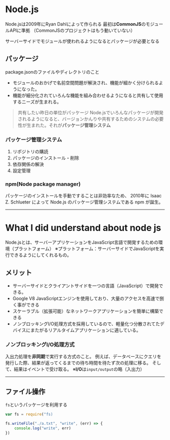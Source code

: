 # Node.js
Node.jsは2009年にRyan Dahlによって作られる
最初は**CommonJS**のモジュールAPIに準拠
（CommonJSのプロジェクトはもう動いていない）

サーバーサイドでモジュールが使われるようになるとパッケージが必要となる
## パッケージ
package.jsonのファイルやディレクトリのこと
- モジュールのおかげで名前空間問題が解決され、機能が細かく分けられるようになった。
- 機能が細分化されていろんな機能を組み合わせるようになると共有して使用するニーズが生まれる。
> 共有したい昨日の単位がパッケージ
Node.jsでいろんなパッケージが開発されるようになると、バージョンかんりや共有するためのシステムの必要性が生まれた。それが**パッケージ管理システム**
### パッケージ管理システム
1. リポジトリの購読
2. パッケージのインストール・削除
3. 依存関係の解決
4. 設定管理
### npm(Node package manager)
パッケージのインストールを手動ですることは非効率なため、
2010年に Isaac Z. Schlueter によって Node.js のパッケージ管理システムである npm が誕生。



***

# What I did understand about node js
Node.jsとは、サーバーアプリケーションをJavaScript言語で開発するための環境（プラットフォーム）
※プラットフォーム：サーバーサイドでJavaScriptを実行できるようにしてくれるもの。
## メリット
- サーバーサイドとクライアントサイドを一つの言語（JavaScript）で開発できる。
- Google V8 JavaScriptエンジンを使用しており、大量のアクセスを高速で捌く事ができる
- スケーラブル（拡張可能）なネットワークアプリケーションを簡単に構築できる
- ノンブロッキングI/O処理方式を採用しているので、軽量化つ分散されてたデバイスにまたがるリアルタイムアプリケーションに適している。
### ノンブロッキングI/O処理方式
入出力処理を**非同期**で実行する方式のこと。
例えば、データベースにクエリを発行した際、結果が返ってくるまでの待ち時間を待たず次の処理に移る。
そして、結果はイベントで受け取る。
※**I/O**は`input/output`の略（入出力）
***

## ファイル操作
`fs`というパッケージを利用する
```js
var fs = require("fs)

fs.writeFile("./a.txt", "write", (err) => {
    console.log("write", err)
})